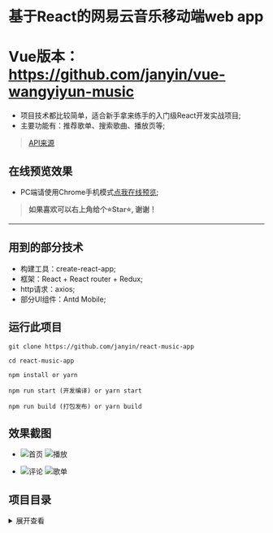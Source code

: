 # 基于React的网易云音乐移动端web app

# Vue版本：https://github.com/janyin/vue-wangyiyun-music

* 项目技术都比较简单，适合新手拿来练手的入门级React开发实战项目;
* 主要功能有：推荐歌单、搜索歌曲、播放页等;

>[API来源][2]

## 在线预览效果

* PC端请使用Chrome手机模式[点我在线预览][1];

 > <strong>如果喜欢可以右上角给个⭐Star⭐, 谢谢！</strong>
 ---

## 用到的部分技术

* 构建工具：create-react-app;
* 框架：React + React router + Redux;
* http请求：axios;
* 部分UI组件：Antd Mobile;

## 运行此项目
  
  ```git
  git clone https://github.com/janyin/react-music-app
  
  cd react-music-app
  
  npm install or yarn
  
  npm run start (开发编译) or yarn start

  npm run build (打包发布) or yarn build
  ```

## 效果截图

* ![首页](https://github.com/janyin/react-music-app/blob/master/screenshot/1.png)
![播放](https://github.com/janyin/react-music-app/blob/master/screenshot/2.png)

* ![评论](https://github.com/janyin/react-music-app/blob/master/screenshot/3.png)
![歌单](https://github.com/janyin/react-music-app/blob/master/screenshot/4.png)

## 项目目录

<details>
<summary>展开查看</summary>
<pre><code>

├─api               // api请求参数相关配置
├─assets            // 静态资源
├─components       
│  ├─home           // 主页
│  │  ├─footer      // 主页底部
│  │  └─remdlist    // 主页推荐歌单部分
│  ├─rank           // 排行榜页面
│  ├─search         // 搜索页面
│  │  └─trending    // 搜索热词组件
│  └─song           // 歌曲项组件
├─page              
│  ├─layout         // 布局设置页
│  ├─player         // 播放页面
│  │  └─comment     // 歌曲评论组件
│  └─playlist       // 歌单页
├─route             // 路由配置
├─store             // redux配置
└─utils             // 公用JS

</code></pre>

</details>

[1]: https://react-music-app.now.sh/#/
[2]: https://binaryify.github.io/NeteaseCloudMusicApi

